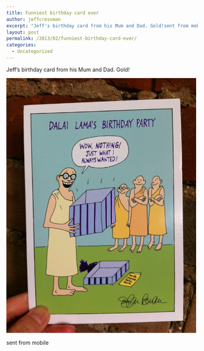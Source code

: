 ```yaml
---
title: Funniest birthday card ever
author: jeffcressman
excerpt: "Jeff's birthday card from his Mum and Dad. Gold!sent from mobile"
layout: post
permalink: /2013/02/funniest-birthday-card-ever/
categories:
  - Uncategorized
---
```

Jeff&#8217;s birthday card from his Mum and Dad. Gold! 

<div class='p_embed p_image_embed'>
  <a href="/wp-content/uploads/2013/02/photo-scaled-100016.jpg"><img alt="Photo" height="669" src="/wp-content/uploads/2013/02/photo-scaled-100016.jpg?w=224" width="500" /></a>
</div>

sent from mobile